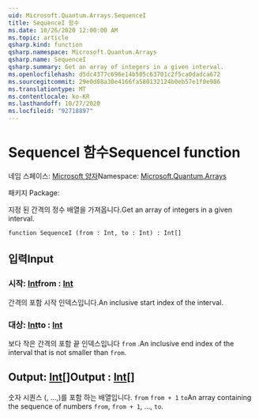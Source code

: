 ```yaml
---
uid: Microsoft.Quantum.Arrays.SequenceI
title: SequenceI 함수
ms.date: 10/26/2020 12:00:00 AM
ms.topic: article
qsharp.kind: function
qsharp.namespace: Microsoft.Quantum.Arrays
qsharp.name: SequenceI
qsharp.summary: Get an array of integers in a given interval.
ms.openlocfilehash: d5dc4377c696e14b505c63701c2f5ca0dadca672
ms.sourcegitcommit: 29e0d88a30e4166fa580132124b0eb57e1f0e986
ms.translationtype: MT
ms.contentlocale: ko-KR
ms.lasthandoff: 10/27/2020
ms.locfileid: "92718897"
---
```

# <a name="sequencei-function"></a><span data-ttu-id="12612-102">SequenceI 함수</span><span class="sxs-lookup"><span data-stu-id="12612-102">SequenceI function</span></span>

<span data-ttu-id="12612-103">네임 스페이스: [Microsoft 양자](xref:Microsoft.Quantum.Arrays)</span><span class="sxs-lookup"><span data-stu-id="12612-103">Namespace: [Microsoft.Quantum.Arrays](xref:Microsoft.Quantum.Arrays)</span></span>

<span data-ttu-id="12612-104">패키지 [](https://nuget.org/packages/)</span><span class="sxs-lookup"><span data-stu-id="12612-104">Package: [](https://nuget.org/packages/)</span></span>


<span data-ttu-id="12612-105">지정 된 간격의 정수 배열을 가져옵니다.</span><span class="sxs-lookup"><span data-stu-id="12612-105">Get an array of integers in a given interval.</span></span>

```qsharp
function SequenceI (from : Int, to : Int) : Int[]
```


## <a name="input"></a><span data-ttu-id="12612-106">입력</span><span class="sxs-lookup"><span data-stu-id="12612-106">Input</span></span>

### <a name="from--int"></a><span data-ttu-id="12612-107">시작: [Int](xref:microsoft.quantum.lang-ref.int)</span><span class="sxs-lookup"><span data-stu-id="12612-107">from : [Int](xref:microsoft.quantum.lang-ref.int)</span></span>

<span data-ttu-id="12612-108">간격의 포함 시작 인덱스입니다.</span><span class="sxs-lookup"><span data-stu-id="12612-108">An inclusive start index of the interval.</span></span>


### <a name="to--int"></a><span data-ttu-id="12612-109">대상: [Int](xref:microsoft.quantum.lang-ref.int)</span><span class="sxs-lookup"><span data-stu-id="12612-109">to : [Int](xref:microsoft.quantum.lang-ref.int)</span></span>

<span data-ttu-id="12612-110">보다 작은 간격의 포함 끝 인덱스입니다 `from` .</span><span class="sxs-lookup"><span data-stu-id="12612-110">An inclusive end index of the interval that is not smaller than `from`.</span></span>



## <a name="output--int"></a><span data-ttu-id="12612-111">Output: [Int](xref:microsoft.quantum.lang-ref.int)[]</span><span class="sxs-lookup"><span data-stu-id="12612-111">Output : [Int](xref:microsoft.quantum.lang-ref.int)[]</span></span>

<span data-ttu-id="12612-112">숫자 시퀀스 (, ...,)를 포함 하는 배열입니다. `from` `from + 1` `to`</span><span class="sxs-lookup"><span data-stu-id="12612-112">An array containing the sequence of numbers `from`, `from + 1`, ..., `to`.</span></span>